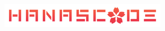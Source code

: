 [![hanascode](https://raw.githubusercontent.com/hanascode/.github/main/profile/logo.svg)](https://hanascode.dev)